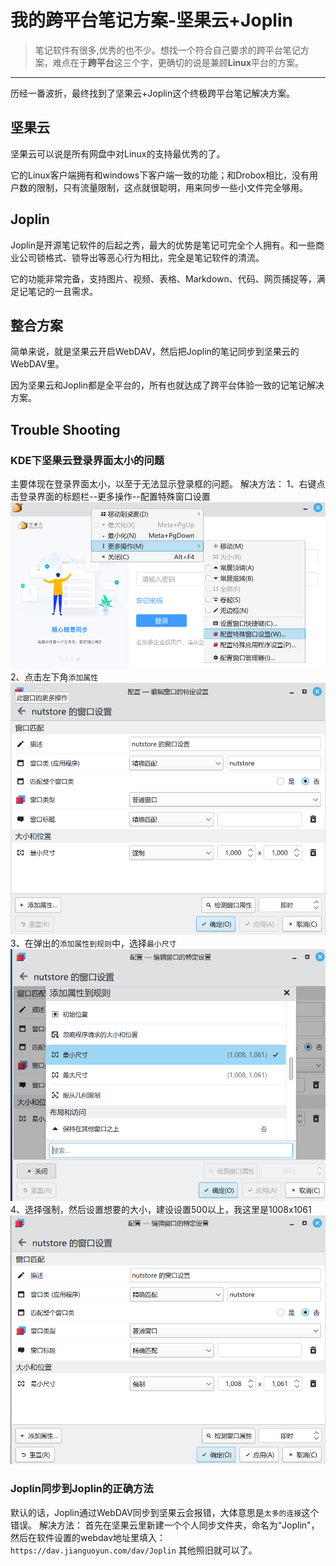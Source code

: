 # 我的跨平台笔记方案-坚果云+Joplin

>笔记软件有很多,优秀的也不少。想找一个符合自己要求的跨平台笔记方案，难点在于**跨平台**这三个字，更确切的说是兼顾**Linux**平台的方案。
---
历经一番波折，最终找到了坚果云+Joplin这个终极跨平台笔记解决方案。
## 坚果云
坚果云可以说是所有网盘中对Linux的支持最优秀的了。

它的Linux客户端拥有和windows下客户端一致的功能；和Drobox相比，没有用户数的限制，只有流量限制，这点就很聪明，用来同步一些小文件完全够用。

## Joplin
Joplin是开源笔记软件的后起之秀，最大的优势是笔记可完全个人拥有。和一些商业公司锁格式、锁导出等恶心行为相比，完全是笔记软件的清流。

它的功能非常完备，支持图片、视频、表格、Markdown、代码、网页捕捉等，满足记笔记的一且需求。

## 整合方案
简单来说，就是坚果云开启WebDAV，然后把Joplin的笔记同步到坚果云的WebDAV里。

因为坚果云和Joplin都是全平台的，所有也就达成了跨平台体验一致的记笔记解决方案。

## Trouble Shooting
### KDE下坚果云登录界面太小的问题
主要体现在登录界面太小，以至于无法显示登录框的问题。
解决方法：
1、右键点击登录界面的标题栏--更多操作--配置特殊窗口设置
![](kde-nutstore1.png)  
2、点击左下角`添加属性`
![](kde-nutstore2.png)  
3、在弹出的`添加属性到规则`中，选择`最小尺寸`
![](kde-nutsotre3.png)  
4、选择强制，然后设置想要的大小，建设设置500以上，我这里是1008x1061
![](kde-nutsotre4.png)  
### Joplin同步到Joplin的正确方法
默认的话，Joplin通过WebDAV同步到坚果云会报错，大体意思是`太多的连接`这个错误。
解决方法：
首先在坚果云里新建一个个人同步文件夹，命名为“Joplin"，然后在软件设置的webdav地址里填入：
`https://dav.jianguoyun.com/dav/Joplin`
其他照旧就可以了。
